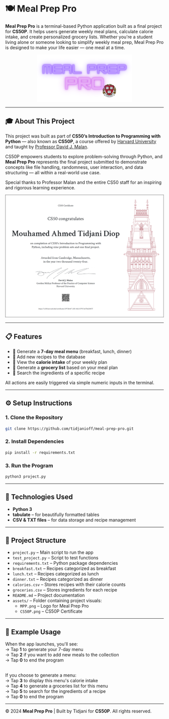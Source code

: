 # 🍽️ Meal Prep Pro

**Meal Prep Pro** is a terminal-based Python application built as a final project for **CS50P**. It helps users generate weekly meal plans, calculate calorie intake, and create personalized grocery lists. Whether you're a student living alone or someone looking to simplify weekly meal prep, Meal Prep Pro is designed to make your life easier — one meal at a time.

<p align="center">
  <img src="assets/MPP.png" alt="Meal Prep Pro Logo"/>
</p>

---

## 🎓 About This Project

This project was built as part of **CS50’s Introduction to Programming with Python** — also known as **CS50P**, a course offered by [Harvard University](https://cs50.harvard.edu/python) and taught by [Professor David J. Malan](https://github.com/dmalan).

CS50P empowers students to explore problem-solving through Python, and **Meal Prep Pro** represents the final project submitted to demonstrate concepts like file handling, randomness, user interaction, and data structuring — all within a real-world use case.

Special thanks to Professor Malan and the entire CS50 staff for an inspiring and rigorous learning experience.

<p align="center">
  <img src="assets/CS50P.png" alt="CS50P Certificate"/>
</p>


---

## 📋 Features

- 🍳 Generate a **7-day meal menu** (breakfast, lunch, dinner)
- 🔁 Add new recipes to the database
- 🔢 View the **calorie intake** of your weekly plan
- 🛒 Generate a **grocery list** based on your meal plan
- 🥗 Search the ingredients of a specific recipe

All actions are easily triggered via simple numeric inputs in the terminal.

---

## ⚙️ Setup Instructions

### 1. Clone the Repository

```bash
git clone https://github.com/tidjanioff/meal-prep-pro.git
```

### 2. Install Dependencies

```bash
pip install -r requirements.txt
```

### 3. Run the Program

```bash
python3 project.py
```

---

## 🧩 Technologies Used

- **Python 3**
- **tabulate** – for beautifully formatted tables
- **CSV & TXT files** – for data storage and recipe management


---

## 📁 Project Structure

- `project.py` – Main script to run the app  
- `test_project.py` – Script to test functions  
- `requirements.txt` – Python package dependencies  
- `breakfast.txt` – Recipes categorized as breakfast  
- `lunch.txt` – Recipes categorized as lunch  
- `dinner.txt` – Recipes categorized as dinner  
- `calories.csv` – Stores recipes with their calorie counts  
- `groceries.csv` – Stores ingredients for each recipe  
- `README.md` – Project documentation  
- `assets/` – Folder containing project visuals:
  - `MPP.png` – Logo for Meal Prep Pro  
  - `CS50P.png` – CS50P Certificate

---

## 📝 Example Usage

When the app launches, you'll see:  
→ Tap **1** to generate your 7-day menu <br>
→ Tap **2** if you want to add new meals to the collection <br>
→ Tap **0** to end the program <br><br>

If you choose to generate a menu:  
→ Tap **3** to display this menu's calorie intake <br>
→ Tap **4** to generate a groceries list for this menu <br>
→ Tap **5** to search for the ingredients of a recipe <br>
→ Tap **0** to end the program

---

© 2024 **Meal Prep Pro** | Built by Tidjani for **CS50P**. All rights reserved.

